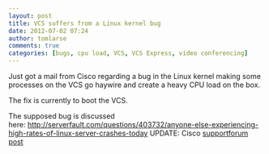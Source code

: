 ```yaml
---
layout: post
title: VCS suffers from a Linux kernel bug
date: 2012-07-02 07:24
author: tomlarse
comments: true
categories: [bugs, cpu load, VCS, VCS Express, video conferencing]
---
```

Just got a mail from Cisco regarding a bug in the Linux kernel making some processes on the VCS go haywire and create a heavy CPU load on the box.

The fix is currently to boot the VCS.

The supposed bug is discussed here: <a href="http://serverfault.com/questions/403732/anyone-else-experiencing-high-rates-of-linux-server-crashes-today">http://serverfault.com/questions/403732/anyone-else-experiencing-high-rates-of-linux-server-crashes-today</a>
UPDATE: Cisco <a href="https://supportforums.cisco.com/thread/2157610">supportforum post</a>
